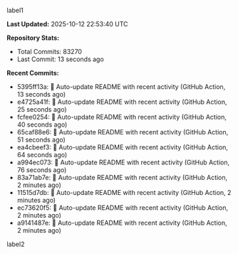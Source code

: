 
label1 
<!-- ACTIVITY_START -->
**Last Updated:** 2025-10-12 22:53:40 UTC

**Repository Stats:**
- Total Commits: 83270
- Last Commit: 13 seconds ago

**Recent Commits:**
- 5395ff13a: 🤖 Auto-update README with recent activity (GitHub Action, 13 seconds ago)
- e4725a41f: 🤖 Auto-update README with recent activity (GitHub Action, 25 seconds ago)
- fcfee0254: 🤖 Auto-update README with recent activity (GitHub Action, 40 seconds ago)
- 65caf88e6: 🤖 Auto-update README with recent activity (GitHub Action, 51 seconds ago)
- ea4cbeef3: 🤖 Auto-update README with recent activity (GitHub Action, 64 seconds ago)
- a994ec073: 🤖 Auto-update README with recent activity (GitHub Action, 76 seconds ago)
- 83a71ab7e: 🤖 Auto-update README with recent activity (GitHub Action, 2 minutes ago)
- 11515d7db: 🤖 Auto-update README with recent activity (GitHub Action, 2 minutes ago)
- ec73620f5: 🤖 Auto-update README with recent activity (GitHub Action, 2 minutes ago)
- a9141487e: 🤖 Auto-update README with recent activity (GitHub Action, 2 minutes ago)
<!-- ACTIVITY_END -->

label2
